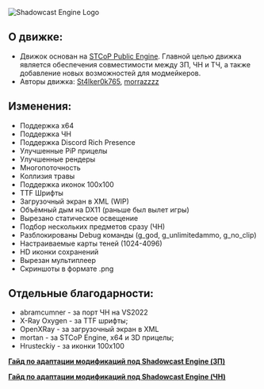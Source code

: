 ![Shadowcast Engine Logo](/assets/shadowcast_engine_logo_git.png)

## О движке:

* Движок основан на [STCoP Public Engine](https://github.com/mortany/stcop_engine_public). Главной целью движка является обеспечения совместимости между ЗП, ЧН и ТЧ, а также добавление новых возможностей для модмейкеров.
* Авторы движка: [St4lker0k765](https://github.com/St4lker0k765), [morrazzzz](https://github.com/morrazzzz)

## Изменения:
* Поддержка x64
* Поддержка ЧН
* Поддержка Discord Rich Presence
* Улучшенные PiP прицелы
* Улучшенные рендеры
* Многопоточность
* Коллизия травы
* Поддержка иконок 100x100
* TTF Шрифты
* Загрузочный экран в XML (WIP)
* Объёмный дым на DX11 (раньше был вылет игры)
* Вырезано статическое освещение
* Подбор нескольких предметов сразу (ЧН)
* Разблокированы Debug команды (g_god, g_unlimitedammo, g_no_clip)
* Настраиваемые карты теней (1024-4096)
* HD иконки сохранений
* Вырезан мультиплеер
* Скриншоты в формате .png

## Отдельные благодарности:
* abramcumner - за порт ЧН на VS2022
* X-Ray Oxygen - за TTF шрифты;
* OpenXRay - за загрузочный экран в XML
* mortan - за STCoP Engine, x64 и 3D прицелы;
* Hrusteckiy - за иконки 100x100

[**Гайд по адаптации модификаций под Shadowcast Engine (ЗП)**](/assets/cop_mod_adaptation_guide.md)

[**Гайд по адаптации модификаций под Shadowcast Engine (ЧН)**](/assets/cs_mod_adaptation_guide.md)
